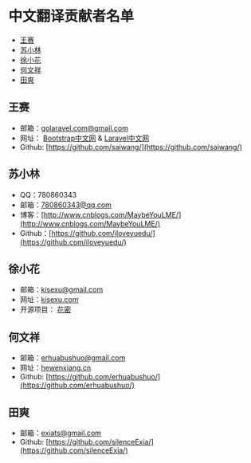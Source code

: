 # 中文翻译贡献者名单

- [王赛](#wangsai)
- [苏小林](#suxiaolin)
- [徐小花](#xuxiaohua)
- [何文祥](#hewenxiang)
- [田爽](#tianshuang)

<a name="wangsai"></a>
## 王赛
- 邮箱：golaravel.com@gmail.com
- 网址： [Bootstrap中文网](http://www.bootcss.com) & [Laravel中文网](http://www.golaravel.com)
- Github: [https://github.com/saiwang/](https://github.com/saiwang/)

<a name="suxiaolin"></a>
## 苏小林
- QQ：780860343
- 邮箱：780860343@qq.com
- 博客：[http://www.cnblogs.com/MaybeYouLME/](http://www.cnblogs.com/MaybeYouLME/)
- Github：[https://github.com/iloveyuedu/](https://github.com/iloveyuedu/)

<a name="xuxiaohua"></a>
## 徐小花
- 邮箱：kisexu@gmail.com
- 网址：[kisexu.com](http://kisexu.com)
- 开源项目： [花密](http://flowerpassword.com)

<a name="hewenxiang"></a>
## 何文祥
- 邮箱：erhuabushuo@gmail.com
- 网址：[hewenxiang.cn](http://hewenxiang.cn)
- Github: [https://github.com/erhuabushuo/](https://github.com/erhuabushuo/)

<a name="tianshuang"></a>
## 田爽
- 邮箱：exiats@gmail.com
- Github: [https://github.com/silenceExia/](https://github.com/silenceExia/)